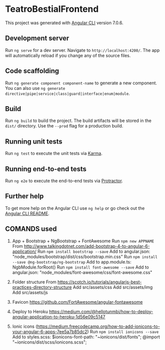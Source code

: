 # TeatroBestialFrontend

This project was generated with [Angular CLI](https://github.com/angular/angular-cli) version 7.0.6.

## Development server

Run `ng serve` for a dev server. Navigate to `http://localhost:4200/`. The app will automatically reload if you change any of the source files.

## Code scaffolding

Run `ng generate component component-name` to generate a new component. You can also use `ng generate directive|pipe|service|class|guard|interface|enum|module`.

## Build

Run `ng build` to build the project. The build artifacts will be stored in the `dist/` directory. Use the `--prod` flag for a production build.

## Running unit tests

Run `ng test` to execute the unit tests via [Karma](https://karma-runner.github.io).

## Running end-to-end tests

Run `ng e2e` to execute the end-to-end tests via [Protractor](http://www.protractortest.org/).

## Further help

To get more help on the Angular CLI use `ng help` or go check out the [Angular CLI README](https://github.com/angular/angular-cli/blob/master/README.md).




## COMANDS used

1. App + Bootstrap + NgBootstrap + FontAwesome
  Run `npm new APPNAME`
From http://www.talkingdotnet.com/add-bootstrap-4-to-angular-6-application/
  Run `npm install bootstrap --save`
  Add to angular.json: "node_modules/bootstrap/dist/css/bootstrap.min.css"
  Run `npm install --save @ng-bootstrap/ng-bootstrap`
  Add to app.module.ts: NgbModule.forRoot()
  Run `npm install font-awesome --save`
  Add to angular.json: "node_modules/font-awesome/css/font-awesome.css"

2. Folder structure
From https://scotch.io/tutorials/angularjs-best-practices-directory-structure
  Add src/assets/css
  Add src/assets/img
  Add src/assets/js

3. Favicon
  https://github.com/FortAwesome/angular-fontawesome

4. Deploy to Heroku
  https://medium.com/@hellotunmbi/how-to-deploy-angular-application-to-heroku-1d56e09c5147

5. Ionic icons
(https://medium.freecodecamp.org/how-to-add-ionicons-to-your-angular-6-apps-7ee5a7b85dc2)
Run `npm install ionicons --save`
Add to styles.scss:
  $ionicons-font-path: "~ionicons/dist/fonts";
  @import "~ionicons/dist/scss/ionicons.scss";
